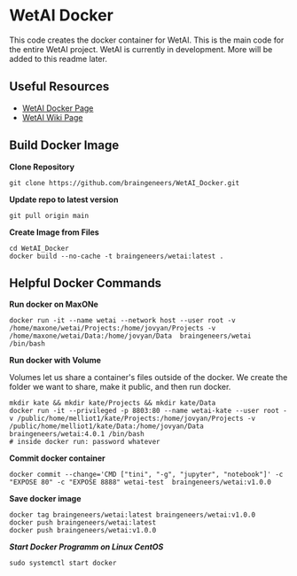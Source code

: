 # WetAI Docker

This code creates the docker container for WetAI. This is the main code for the entire WetAI project. WetAI is currently in development. More will be added to this readme later.

## Useful Resources
* [WetAI Docker Page](https://hub.docker.com/r/braingeneers/wetai)
* [WetAI Wiki Page](https://github.com/braingeneers/wiki)


## Build Docker Image
**Clone Repository**
```
git clone https://github.com/braingeneers/WetAI_Docker.git
```

**Update repo to latest version**

```
git pull origin main
```

**Create Image from Files**
```
cd WetAI_Docker
docker build --no-cache -t braingeneers/wetai:latest .  
```

## Helpful Docker Commands



**Run docker on MaxONe**

```
docker run -it --name wetai --network host --user root -v /home/maxone/wetai/Projects:/home/jovyan/Projects -v /home/maxone/wetai/Data:/home/jovyan/Data  braingeneers/wetai /bin/bash
```

**Run docker with Volume**

Volumes let us share a container's files outside of the docker. We create the folder we want to share, make it public, and then run docker.
```
mkdir kate && mkdir kate/Projects && mkdir kate/Data
docker run -it --privileged -p 8803:80 --name wetai-kate --user root -v /public/home/melliot1/kate/Projects:/home/jovyan/Projects -v /public/home/melliot1/kate/Data:/home/jovyan/Data braingeneers/wetai:4.0.1 /bin/bash
# inside docker run: password whatever
```

**Commit docker container**

```
docker commit --change='CMD ["tini", "-g", "jupyter", "notebook"]' -c "EXPOSE 80" -c "EXPOSE 8888" wetai-test  braingeneers/wetai:v1.0.0
```

**Save docker image**
```
docker tag braingeneers/wetai:latest braingeneers/wetai:v1.0.0
docker push braingeneers/wetai:latest
docker push braingeneers/wetai:v1.0.0
```

***Start Docker Programm on Linux CentOS***
```
sudo systemctl start docker
```
